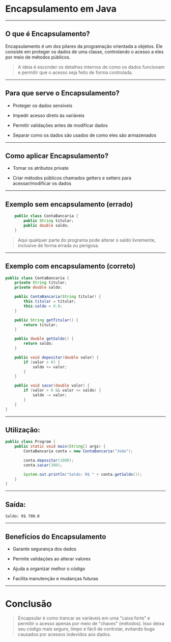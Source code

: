 # Encapsulamento em Java

---

## O que é Encapsulamento?

Encapsulamento é um dos pilares da programação orientada a objetos. Ele consiste em proteger os dados de uma classe, controlando o acesso a eles por meio de métodos públicos.

> A ideia é esconder os detalhes internos de como os dados funcionam e permitir que o acesso seja feito de forma controlada.

---

## Para que serve o Encapsulamento?

- Proteger os dados sensíveis

- Impedir acesso direto às variáveis

- Permitir validações antes de modificar dados

- Separar como os dados são usados de como eles são armazenados

---

## Como aplicar Encapsulamento?

- Tornar os atributos private

- Criar métodos públicos chamados getters e setters para acessar/modificar os dados

---

## Exemplo sem encapsulamento (errado)

```java
    public class ContaBancaria {
        public String titular;
        public double saldo;
    }
```

>Aqui qualquer parte do programa pode alterar o saldo livremente, inclusive de forma errada ou perigosa.

---

## Exemplo com encapsulamento (correto)

```java
public class ContaBancaria {
    private String titular;
    private double saldo;

    public ContaBancaria(String titular) {
        this.titular = titular;
        this.saldo = 0.0;
    }

    public String getTitular() {
        return titular;
    }

    public double getSaldo() {
        return saldo;
    }

    public void depositar(double valor) {
        if (valor > 0) {
            saldo += valor;
        }
    }

    public void sacar(double valor) {
        if (valor > 0 && valor <= saldo) {
            saldo -= valor;
        }
    }
}
```

---

## Utilização:

```java
public class Program {
    public static void main(String[] args) {
        ContaBancaria conta = new ContaBancaria("João");

        conta.depositar(1000);
        conta.sacar(300);

        System.out.println("Saldo: R$ " + conta.getSaldo());
    }
}
```
---

## Saída:

```
Saldo: R$ 700.0
```

---

## Benefícios do Encapsulamento

- Garante segurança dos dados

- Permite validações ao alterar valores

- Ajuda a organizar melhor o código

- Facilita manutenção e mudanças futuras

---

# Conclusão

> Encapsular é como trancar as variáveis em uma "caixa forte" e permitir o acesso apenas por meio de "chaves" (métodos). Isso deixa seu código mais seguro, limpo e fácil de controlar, evitando bugs causados por acessos indevidos aos dados.